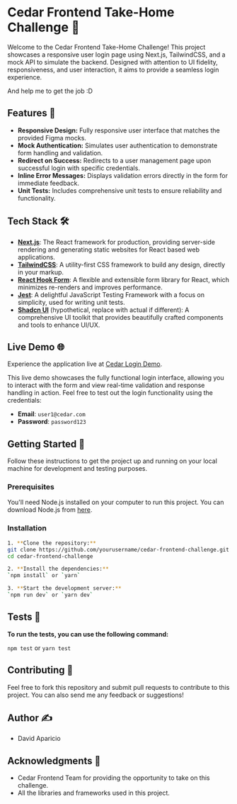 # Cedar Frontend Take-Home Challenge 🌲

Welcome to the Cedar Frontend Take-Home Challenge! This project showcases a responsive user login page using Next.js, TailwindCSS, and a mock API to simulate the backend. Designed with attention to UI fidelity, responsiveness, and user interaction, it aims to provide a seamless login experience.

And help me to get the job :D

## Features 🌟

- **Responsive Design:** Fully responsive user interface that matches the provided Figma mocks.
- **Mock Authentication:** Simulates user authentication to demonstrate form handling and validation.
- **Redirect on Success:** Redirects to a user management page upon successful login with specific credentials.
- **Inline Error Messages:** Displays validation errors directly in the form for immediate feedback.
- **Unit Tests:** Includes comprehensive unit tests to ensure reliability and functionality.

## Tech Stack 🛠️

- **[Next.js](https://nextjs.org/)**: The React framework for production, providing server-side rendering and generating static websites for React based web applications.
- **[TailwindCSS](https://tailwindcss.com/)**: A utility-first CSS framework to build any design, directly in your markup.
- **[React Hook Form](https://react-hook-form.com/)**: A flexible and extensible form library for React, which minimizes re-renders and improves performance.
- **[Jest](https://jestjs.io/)**: A delightful JavaScript Testing Framework with a focus on simplicity, used for writing unit tests.
- **[Shadcn UI](https://shadcn.com/)** (hypothetical, replace with actual if different): A comprehensive UI toolkit that provides beautifully crafted components and tools to enhance UI/UX.

## Live Demo 🌐

Experience the application live at [Cedar Login Demo](https://cedar-login-view-git-main-david-aparicios-projects.vercel.app/).

This live demo showcases the fully functional login interface, allowing you to interact with the form and view real-time validation and response handling in action. Feel free to test out the login functionality using the credentials:

- **Email**: `user1@cedar.com`
- **Password**: `password123`

## Getting Started 🚀

Follow these instructions to get the project up and running on your local machine for development and testing purposes.

### Prerequisites

You'll need Node.js installed on your computer to run this project. You can download Node.js from [here](https://nodejs.org/).

### Installation

```bash
1. **Clone the repository:**
git clone https://github.com/yourusername/cedar-frontend-challenge.git
cd cedar-frontend-challenge

2. **Install the dependencies:**
`npm install` or `yarn`

3. **Start the development server:**
`npm run dev` or `yarn dev`

```

## Tests 🧪

**To run the tests, you can use the following command:**

`npm test` or `yarn test`

## Contributing 🤝

Feel free to fork this repository and submit pull requests to contribute to this project. You can also send me any feedback or suggestions!

## Author ✍️

- David Aparicio

## Acknowledgments 🎉

- Cedar Frontend Team for providing the opportunity to take on this challenge.
- All the libraries and frameworks used in this project.
